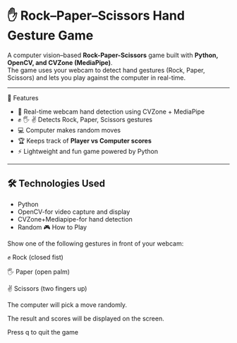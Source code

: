 # ✋ Rock–Paper–Scissors Hand Gesture Game  

A computer vision–based **Rock-Paper-Scissors** game built with **Python, OpenCV, and CVZone (MediaPipe)**.  
The game uses your webcam to detect hand gestures (Rock, Paper, Scissors) and lets you play against the computer in real-time.  

---

📌 Features
- 🎥 Real-time webcam hand detection using CVZone + MediaPipe  
- ✊ 🖐️ ✌️ Detects Rock, Paper, Scissors gestures  
- 💻 Computer makes random moves  
- 🏆 Keeps track of **Player vs Computer scores**  
- ⚡ Lightweight and fun game powered by Python  

---

## 🛠️ Technologies Used
- Python 
- OpenCV-for video capture and display  
- CVZone+Mediapipe-for hand detection  
- Random 
🎮 How to Play

Show one of the following gestures in front of your webcam:

✊ Rock (closed fist)

🖐️ Paper (open palm)

✌️ Scissors (two fingers up)

The computer will pick a move randomly.

The result and scores will be displayed on the screen.

Press q to quit the game


